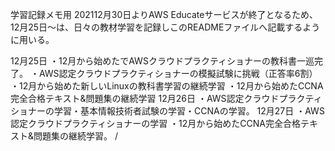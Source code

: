 学習記録メモ用
202112月30日よりAWS Educateサービスが終了となるため、12月25日～は、日々の教材学習を記録しこのREADMEファイルへ記載するように用いる。


12月25日
・12月から始めたでAWSクラウドプラクティショナーの教科書一巡完了。
・AWS認定クラウドプラクティショナーの模擬試験に挑戦（正答率6割）
・12月から始めた新しいLinuxの教科書学習の継続学習
・12月から始めたCCNA完全合格テキスト&問題集の継続学習
12月26日
・AWS認定クラウドプラクティショナーの学習・基本情報技術者試験の学習・CCNAの学習。
12月27日
・AWS認定クラウドプラクティショナーの学習
・12月から始めたCCNA完全合格テキスト&問題集の継続学習。
/

